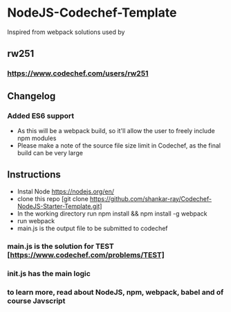 # NodeJS-Codechef-Template

Inspired from webpack solutions used by 
## rw251

### https://www.codechef.com/users/rw251



## Changelog
### Added ES6 support

* As this will be a webpack build, so it'll allow the user to freely include npm modules
* Please make a note of the source file size limit in Codechef, as the final build can be very large

## Instructions
* Instal Node https://nodejs.org/en/
* clone this repo [git clone https://github.com/shankar-ray/Codechef-NodeJS-Starter-Template.git]
* In the working directory run npm install && npm install -g webpack
* run webpack
* main.js is the output file to be submitted to codechef

### main.js is the solution for TEST [https://www.codechef.com/problems/TEST]
### init.js has the main logic
### to learn more, read about NodeJS, npm, webpack, babel and of course Javscript




